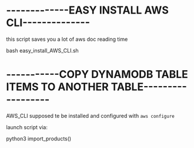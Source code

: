 # -------------EASY INSTALL AWS CLI--------------

this script saves you a lot of aws doc reading time

bash easy_install_AWS_CLI.sh


# -----------COPY DYNAMODB TABLE ITEMS TO ANOTHER TABLE------------------

AWS_CLI supposed te be installed and configured with `aws configure`

launch script via:

python3 import_products()
